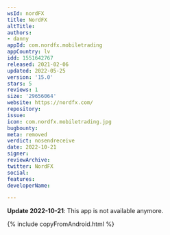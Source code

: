 ```yaml
---
wsId: nordFX
title: NordFX
altTitle: 
authors:
- danny
appId: com.nordfx.mobiletrading
appCountry: lv
idd: 1551642767
released: 2021-02-06
updated: 2022-05-25
version: '15.0'
stars: 5
reviews: 1
size: '29656064'
website: https://nordfx.com/
repository: 
issue: 
icon: com.nordfx.mobiletrading.jpg
bugbounty: 
meta: removed
verdict: nosendreceive
date: 2022-10-21
signer: 
reviewArchive: 
twitter: NordFX
social: 
features: 
developerName: 

---
```


**Update 2022-10-21**: This app is not available anymore.

{% include copyFromAndroid.html %}
